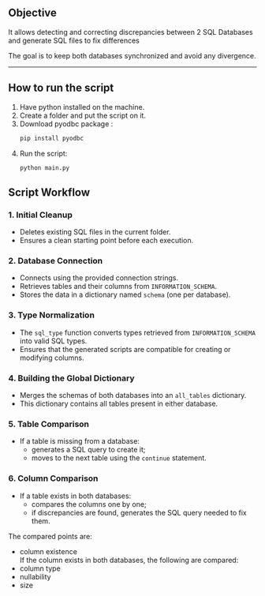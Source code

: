 ## Objective
It allows detecting and correcting discrepancies between 2 SQL Databases and generate SQL files to fix differences

The goal is to keep both databases synchronized and avoid any divergence.

---
## How to run the script

1. Have python installed on the machine.  
2. Create a folder and put the script on it.  
3. Download pyodbc package :  
   ```bash
   pip install pyodbc
   ```
5. Run the script:  
   ```bash
   python main.py
   ``` 
## Script Workflow

### 1. Initial Cleanup
- Deletes existing SQL files in the current folder.  
- Ensures a clean starting point before each execution.

### 2. Database Connection
- Connects using the provided connection strings.  
- Retrieves tables and their columns from `INFORMATION_SCHEMA`.  
- Stores the data in a dictionary named `schema` (one per database).

### 3. Type Normalization
- The `sql_type` function converts types retrieved from `INFORMATION_SCHEMA` into valid SQL types.  
- Ensures that the generated scripts are compatible for creating or modifying columns.

### 4. Building the Global Dictionary
- Merges the schemas of both databases into an `all_tables` dictionary.  
- This dictionary contains all tables present in either database.

### 5. Table Comparison
- If a table is missing from a database:  
  - generates a SQL query to create it;  
  - moves to the next table using the `continue` statement.  

### 6. Column Comparison
- If a table exists in both databases:  
  - compares the columns one by one;  
  - if discrepancies are found, generates the SQL query needed to fix them.  

The compared points are:  
- column existence  
If the column exists in both databases, the following are compared:  
- column type  
- nullability  
- size
